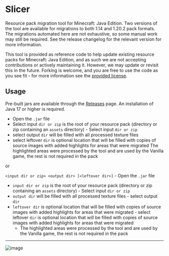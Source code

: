 # Slicer
Resource pack migration tool for Minecraft: Java Edition.
Two versions of the tool are available for migrations to both 1.14 and 1.20.2 pack formats. 
The migrations automated here are not exhaustive, so some manual work may still be required. See the release changelog for the relevant version for more information.

This tool is provided as reference code to help update existing resource packs for Minecraft: Java Edition, and as such we are not accepting contributions or actively maintaining it. However, we may update or revisit this in the future. Forking is welcome, and you are free to use the code as you see fit - for more information see the [provided license](LICENSE).

## Usage
Pre-built jars are available through the [Releases](https://github.com/satanicantichrist/slicer-gui/releases) page. An installation of Java 17 or higher is required.

- Open the `.jar` file 
- Select input `dir or zip` is the root of your resource pack (directory or zip containing an `assets` directory)	- Select input `dir or zip`
- select output `dir` will be filled with all processed texture files
- select leftover `dir` is optional location that will be filled with copies of source images with added highlights for areas that were migrated
The highlighted areas were processed by the tool and are used by the Vanilla game, the rest is not required in the pack

or

`<input dir or zip> <output dir> [<leftover dir>]`	- Open the `.jar` file
- `input dir or zip` is the root of your resource pack (directory or zip containing an `assets` directory)	- Select input `dir or zip`
- `output dir` will be filled with all processed texture files	- select output `dir`
- `leftover dir` is optional location that will be filled with copies of source images with added highlights for areas that were migrated	- select leftover `dir` is optional location that will be filled with copies of source images with added highlights for areas that were migrated
  - The highlighted areas were processed by the tool and are used by the Vanilla game, the rest is not required in the pack
 ---
![image](https://github.com/satanicantichrist/slicer-gui/assets/72868272/b14abfb1-da29-44fb-97d6-2cf6208d2823)


